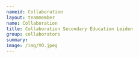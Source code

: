 ```yaml
---
nameid: Collaboration
layout: teammember
name: Collaboration
title: Collaboration Secondary Education Leiden
group: collaborators
summary: 
image: /img/VO.jpeg
---
```

